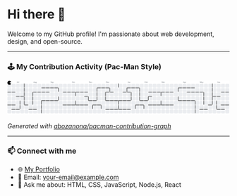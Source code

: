 # Hi there 👋

Welcome to my GitHub profile! I'm passionate about web development, design, and open-source.

---

### 🕹️ My Contribution Activity (Pac-Man Style)

<picture>
  <source media="(prefers-color-scheme: dark)" srcset="https://raw.githubusercontent.com/Dwaysetya/Dwaysetya/output/pacman-contribution-graph-dark.svg">
  <source media="(prefers-color-scheme: light)" srcset="https://raw.githubusercontent.com/Dwaysetya/Dwaysetya/output/pacman-contribution-graph.svg">
  <img alt="Pac-Man contribution graph" src="https://raw.githubusercontent.com/Dwaysetya/Dwaysetya/output/pacman-contribution-graph.svg">
</picture>

_Generated with [abozanona/pacman-contribution-graph](https://github.com/abozanona/pacman-contribution-graph)_

---

### 📫 Connect with me

- 🌐 [My Portfolio](https://your-portfolio-link.com)
- 📧 Email: your-email@example.com
- 💬 Ask me about: HTML, CSS, JavaScript, Node.js, React
